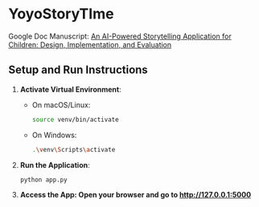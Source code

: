 # YoyoStoryTIme

Google Doc Manuscript: [An AI-Powered Storytelling Application for Children: Design, Implementation, and Evaluation](https://docs.google.com/document/d/15spWn9gfmkJcpR5ws1xFNOGV1ylm5nK57agjeODYSVk/edit?usp=sharing)


## Setup and Run Instructions

1. **Activate Virtual Environment**:
   - On macOS/Linux:
     ```bash
     source venv/bin/activate
     ```
   - On Windows:
     ```bash
     .\venv\Scripts\activate
     ```

2. **Run the Application**:
   ```bash
   python app.py

3. **Access the App: Open your browser and go to http://127.0.0.1:5000**





